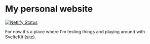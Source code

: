 # My personal website

[![Netlify Status](https://api.netlify.com/api/v1/badges/f4d297d2-4c86-4c4d-ba32-d9b2fb204fff/deploy-status)](https://app.netlify.com/sites/hungry-khorana-825b5b/deploys)

For now it's a place where I'm testing things and playing around with SvelteKit ([site](https://rubenvara.com)).
